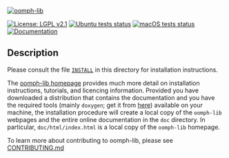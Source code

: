 [![oomph-lib](doc/figures/oomph_logo.png)](http://oomph-lib.maths.man.ac.uk)

[![License: LGPL v2.1](https://img.shields.io/badge/License-LGPL%20v2.1-blue.svg)](https://www.gnu.org/licenses/lgpl-2.1)
[![Ubuntu tests status](https://github.com/PuneetMatharu/oomph-lib/actions/workflows/self-tests-ubuntu.yaml/badge.svg)](https://github.com/PuneetMatharu/oomph-lib/actions/workflows/self-tests-ubuntu.yaml/badge.svg)
[![macOS tests status](https://github.com/PuneetMatharu/oomph-lib/actions/workflows/self-tests-macos.yaml/badge.svg)](https://github.com/PuneetMatharu/oomph-lib/actions/workflows/self-tests-macos.yaml/badge.svg)
[![Documentation](https://github.com/PuneetMatharu/oomph-lib/actions/workflows/build-and-publish-docs.yaml/badge.svg)](https://github.com/PuneetMatharu/oomph-lib/actions/workflows/build-and-publish-docs.yaml)

## Description

Please consult the file [`INSTALL`](INSTALL) in this directory for
installation instructions.

The [oomph-lib homepage](http://www.oomph-lib.org) provides much more detail on
installation instructions, tutorials, and licencing information. Provided you
have downloaded a distribution that contains the documentation and you have the
required tools (mainly `doxygen`; get it from [here](http://www.doxygen.org))
available on your machine, the installation procedure will create a local copy
of the `oomph-lib` webpages and the entire online documentation in the `doc`
directory. In particular, `doc/html/index.html` is a local copy of the `oomph-lib`
homepage.

To learn more about contributing to oomph-lib, please see [CONTRIBUTING.md](CONTRIBUTING.md)





